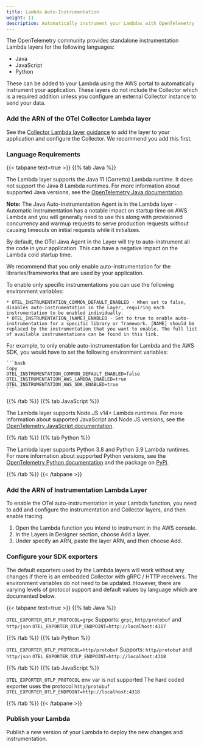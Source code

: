 ```yaml
---
title: Lambda Auto-Instrumentation
weight: 11
description: Automatically instrument your Lambdas with OpenTelemetry
---
```


The OpenTelemetry community provides standalone instrumentation Lambda layers
for the following languages:

- Java
- JavaScript
- Python

These can be added to your Lambda using the AWS portal to automatically
instrument your application. These layers do not include the Collector which is
a required addition unless you configure an external Collector instance to send
your data.

### Add the ARN of the OTel Collector Lambda layer

See the [Collector Lambda layer guidance](../lambda-collector/) to add the layer
to your application and configure the Collector. We recommend you add this
first.

### Language Requirements

<!-- prettier-ignore -->
{{< tabpane text=true >}}
{{% tab Java %}}

The Lambda layer supports the Java 11 (Corretto) Lambda runtime. It does not
support the Java 8 Lambda runtimes. For more information about supported Java
versions, see the
[OpenTelemetry Java documentation](/docs/instrumentation/java/).

**Note:** The Java Auto-instrumentation Agent is in the Lambda layer - Automatic
instrumentation has a notable impact on startup time on AWS Lambda and you will
generally need to use this along with provisioned concurrency and warmup
requests to serve production requests without causing timeouts on initial
requests while it initializes.

By default, the OTel Java Agent in the Layer will try to auto-instrument all the
code in your application. This can have a negative impact on the Lambda cold
startup time.

We recommend that you only enable auto-instrumentation for the
libraries/frameworks that are used by your application.

To enable only specific instrumentations you can use the following environment
variables:

    * OTEL_INSTRUMENTATION_COMMON_DEFAULT_ENABLED - When set to false, disables auto-instrumentation in the Layer, requiring each instrumentation to be enabled individually.
    * OTEL_INSTRUMENTATION_[NAME]_ENABLED - Set to true to enable auto-instrumentation for a specific library or framework. [NAME] should be replaced by the instrumentation that you want to enable. The full list of available instrumentations can be found in this link.

For example, to only enable auto-instrumentation for Lambda and the AWS SDK, you
would have to set the following environment variables:

    ```bash
    Copy
    OTEL_INSTRUMENTATION_COMMON_DEFAULT_ENABLED=false
    OTEL_INSTRUMENTATION_AWS_LAMBDA_ENABLED=true
    OTEL_INSTRUMENTATION_AWS_SDK_ENABLED=true
    ```

<!-- prettier-ignore -->
{{% /tab %}}
{{% tab JavaScript %}}

The Lambda layer supports Node.JS v14+ Lambda runtimes. For more information
about supported JavaScript and Node.JS versions, see the
[OpenTelemetry JavaScript documentation](https://github.com/open-telemetry/opentelemetry-js).

<!-- prettier-ignore -->
{{% /tab %}}
{{% tab Python %}}

The Lambda layer supports Python 3.8 and Python 3.9 Lambda runtimes. For more
information about supported Python versions, see the
[OpenTelemetry Python documentation](https://github.com/open-telemetry/opentelemetry-python/blob/master/README.md#supported-runtimes)
and the package on [PyPi](https://pypi.org/project/opentelemetry-api/).

<!-- prettier-ignore -->
{{% /tab %}}
{{< /tabpane >}}

### Add the ARN of Instrumentation Lambda Layer

To enable the OTel auto-instrumentation in your Lambda function, you need to add
and configure the instrumentation and Collector layers, and then enable tracing.

1. Open the Lambda function you intend to instrument in the AWS console.
2. In the Layers in Designer section, choose Add a layer.
3. Under specify an ARN, paste the layer ARN, and then choose Add.

### Configure your SDK exporters

The default exporters used by the Lambda layers will work without any changes if
there is an embedded Collector with gRPC / HTTP receivers. The environment
variables do not need to be updated. However, there are varying levels of
protocol support and default values by language which are documented below.

<!-- prettier-ignore -->
{{< tabpane text=true >}}
{{% tab Java %}}

`OTEL_EXPORTER_OTLP_PROTOCOL=grpc` Supports: `grpc`, `http/protobuf` and
`http/json` `OTEL_EXPORTER_OTLP_ENDPOINT=http://localhost:4317`

<!-- prettier-ignore -->
{{% /tab %}}
{{% tab Python %}}

`OTEL_EXPORTER_OTLP_PROTOCOL=http/protobuf` Supports: `http/protobuf` and
`http/json` `OTEL_EXPORTER_OTLP_ENDPOINT=http://localhost:4318`

<!-- prettier-ignore -->
{{% /tab %}}
{{% tab JavaScript %}}

`OTEL_EXPORTER_OTLP_PROTOCOL` env var is not supported The hard coded exporter
uses the protocol `http/protobuf`
`OTEL_EXPORTER_OTLP_ENDPOINT=http://localhost:4318`

<!-- prettier-ignore -->
{{% /tab %}}
{{< /tabpane >}}

### Publish your Lambda

Publish a new version of your Lambda to deploy the new changes and
instrumentation.
